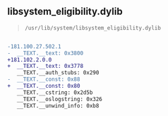 ## libsystem_eligibility.dylib

> `/usr/lib/system/libsystem_eligibility.dylib`

```diff

-181.100.27.502.1
-  __TEXT.__text: 0x3800
+181.102.2.0.0
+  __TEXT.__text: 0x3778
   __TEXT.__auth_stubs: 0x290
-  __TEXT.__const: 0x88
+  __TEXT.__const: 0x80
   __TEXT.__cstring: 0x2d5b
   __TEXT.__oslogstring: 0x326
   __TEXT.__unwind_info: 0xb8

```
